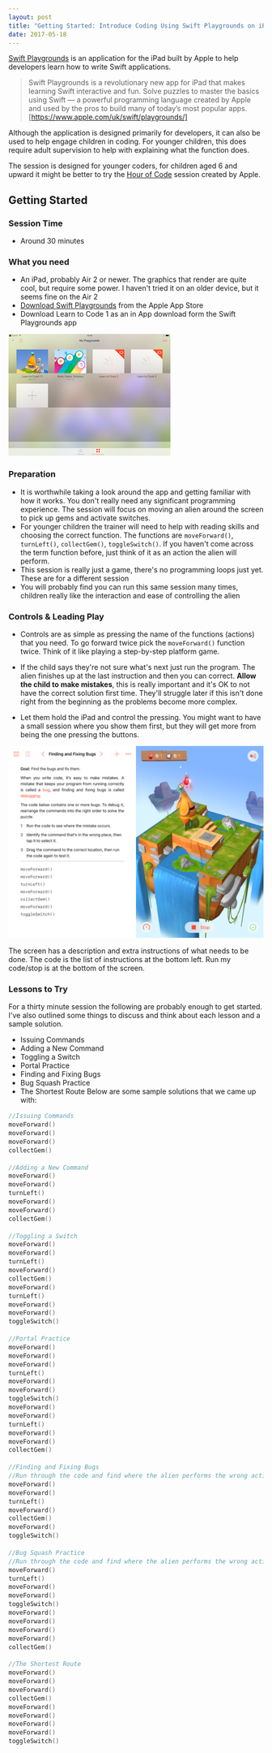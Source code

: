 ```yaml
---
layout: post
title: "Getting Started: Introduce Coding Using Swift Playgrounds on iPad"
date: 2017-05-18
---
```


[Swift Playgrounds](https://www.apple.com/uk/swift/playgrounds/) is an application for the iPad built by Apple to help developers learn how to write Swift applications.

>Swift Playgrounds is a revolutionary new app for iPad that makes learning Swift interactive and fun. 
Solve puzzles to master the basics using Swift — a powerful programming language created by Apple and used by the pros to 
build many of today’s most popular apps. [https://www.apple.com/uk/swift/playgrounds/]

Although the application is designed primarily for developers, it can also be used to help engage children in coding. 
For younger children, this does require adult supervision to help with explaining what the function does.

The session is designed for younger coders, for children aged 6 and upward it might be better to try the [Hour of Code](https://www.apple.com/retail/code/hourofcode_guide.pdf)
session created by Apple.

## Getting Started

### Session Time

* Around 30 minutes

### What you need

* An iPad, probably Air 2 or newer. 
The graphics that render are quite cool, but require some power. 
I haven't tried it on an older device, but it seems fine on the Air 2
* [Download Swift Playgrounds](https://itunes.apple.com/gb/app/swift-playgrounds/id908519492?mt=8) from the Apple App Store
* Download Learn to Code 1 as an in App download form the Swift Playgrounds app

![Swift Playgrounds Shop](/assets/images/blog/install-playgrounds.png)

### Preparation 

* It is worthwhile taking a look around the app and getting familiar with how it works. 
You don't really need any significant programming experience. 
The session will focus on moving an alien around the screen to pick up gems and activate switches.
* For younger children the trainer will need to help with reading skills and choosing the correct function. 
The functions are `moveForward()`, `turnLeft()`, `collectGem()`, `toggleSwitch()`. 
If you haven't come across the term function before, just think of it as an action the alien will perform.
* This session is really just a game, there's no programming loops just yet. These are for a different session
* You will probably find you can run this same session many times, children really like the interaction and ease of controlling the alien


### Controls & Leading Play

* Controls are as simple as pressing the name of the functions (actions) that you need. 
To go forward twice pick the `moveForward()` function twice. 
Think of it like playing a step-by-step platform game.

* If the child says they're not sure what's next just run the program. 
The alien finishes up at the last instruction and then you can correct. 
**Allow the child to make mistakes**, this is really important and it's OK to not have the correct solution first time. 
They'll struggle later if this isn't done right from the beginning as the problems become more complex.

* Let them hold the iPad and control the pressing. 
You might want to have a small session where you show them first, but they will get more from being the one pressing the buttons.

![Swift Playgrounds Shop](/assets/images/blog/finding-bugs.png)


The screen has a description and extra instructions of what needs to be done. The code is the list of instructions at the bottom left. Run my code/stop is at the bottom of the screen. 

### Lessons to Try

For a thirty minute session the following are probably enough to get started. 
I've also outlined some things to discuss and think about each lesson and a sample solution.

* Issuing Commands
* Adding a New Command
* Toggling a Switch
* Portal Practice
* Finding and Fixing Bugs
* Bug Squash Practice
* The Shortest Route
Below are some sample solutions that we came up with:

```swift
//Issuing Commands
moveForward()
moveForward()
moveForward()
collectGem()

//Adding a New Command
moveForward()
moveForward()
turnLeft()
moveForward()
moveForward()
collectGem()

//Toggling a Switch
moveForward()
moveForward()
turnLeft()
moveForward()
collectGem()
moveForward()
turnLeft()
moveForward()
moveForward()
toggleSwitch()

//Portal Practice
moveForward()
moveForward()
moveForward()
turnLeft()
moveForward()
moveForward()
toggleSwitch()
moveForward()
moveForward()
turnLeft()
moveForward()
moveForward()
collectGem()

//Finding and Fixing Bugs
//Run through the code and find where the alien performs the wrong action and correct
moveForward()
moveForward()
turnLeft()
moveForward()
collectGem()
moveForward()
toggleSwitch()

//Bug Squash Practice
//Run through the code and find where the alien performs the wrong action and correct
moveForward()
turnLeft()
moveForward()
moveForward()
toggleSwitch()
moveForward()
moveForward()
moveForward()
moveForward()
collectGem()

//The Shortest Route
moveForward()
moveForward()
moveForward()
collectGem()
moveForward()
moveForward()
moveForward()
moveForward()
toggleSwitch()
```